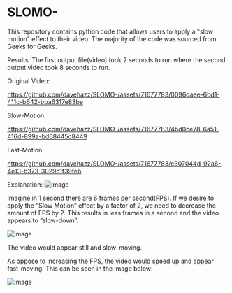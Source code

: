 # SLOMO-
This repository contains python code that allows users to apply a "slow motion" effect to their video.
The majority of the code was sourced from Geeks for Geeks.

Results:
The first output file(video) took 2 seconds to run where the second output video took 8 seconds to run. 

Original Video:

https://github.com/davehazz/SLOMO-/assets/71677783/0096daee-6bd1-411c-b642-bba6317e83be

Slow-Motion:

https://github.com/davehazz/SLOMO-/assets/71677783/4bd0ce78-6a51-416d-899a-bd68445c8449

Fast-Motion:

https://github.com/davehazz/SLOMO-/assets/71677783/c307044d-92a6-4e13-b373-3029c1f39feb



Explanation: 
![image](https://github.com/davehazz/SLOMO-/assets/71677783/96f9f9ab-97f3-423a-8d70-6966604bd03a)



Imagine in 1 second there are 6 frames per second(FPS). If we desire to apply the “Slow Motion” effect by a factor of 2, we need to decrease the amount of FPS by 2. This results in less frames in a second and the video appears to “slow-down”. 



![image](https://github.com/davehazz/SLOMO-/assets/71677783/4fd72dd4-97f8-4bc4-a890-14ce0313a6b5)

                                                           
The video would appear still and slow-moving.

As oppose to increasing the FPS, the video would speed up and appear fast-moving. This can be seen in the image below:


![image](https://github.com/davehazz/SLOMO-/assets/71677783/2a9ed075-2c20-40c7-830a-f16366f2ac95)


           


